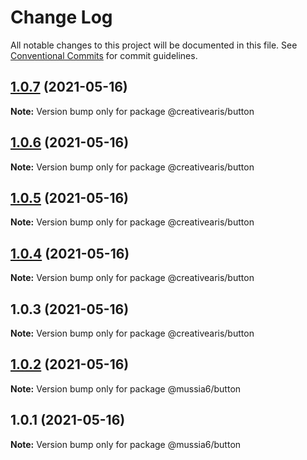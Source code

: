 # Change Log

All notable changes to this project will be documented in this file.
See [Conventional Commits](https://conventionalcommits.org) for commit guidelines.

## [1.0.7](https://github.com/yurikrupnik/mussia6/compare/@creativearis/button@1.0.6...@creativearis/button@1.0.7) (2021-05-16)

**Note:** Version bump only for package @creativearis/button





## [1.0.6](https://github.com/yurikrupnik/mussia6/compare/@creativearis/button@1.0.5...@creativearis/button@1.0.6) (2021-05-16)

**Note:** Version bump only for package @creativearis/button





## [1.0.5](https://github.com/yurikrupnik/mussia6/compare/@creativearis/button@1.0.4...@creativearis/button@1.0.5) (2021-05-16)

**Note:** Version bump only for package @creativearis/button





## [1.0.4](https://github.com/yurikrupnik/mussia6/compare/@creativearis/button@1.0.3...@creativearis/button@1.0.4) (2021-05-16)

**Note:** Version bump only for package @creativearis/button





## 1.0.3 (2021-05-16)

**Note:** Version bump only for package @creativearis/button





## [1.0.2](https://github.com/yurikrupnik/mussia6/compare/@mussia6/button@1.0.1...@mussia6/button@1.0.2) (2021-05-16)

**Note:** Version bump only for package @mussia6/button





## 1.0.1 (2021-05-16)

**Note:** Version bump only for package @mussia6/button
